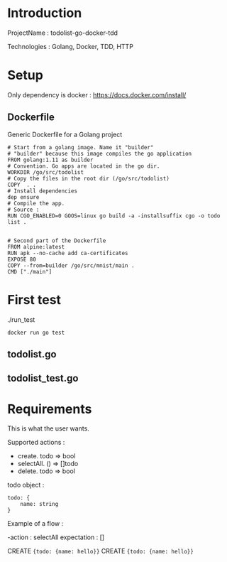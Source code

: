 # Introduction 

ProjectName : todolist-go-docker-tdd 

Technologies : Golang, Docker, TDD, HTTP



# Setup 
Only dependency is docker : https://docs.docker.com/install/


## Dockerfile
Generic Dockerfile for a Golang project 
```
# Start from a golang image. Name it "builder"
# "builder" because this image compiles the go application 
FROM golang:1.11 as builder 
# Convention. Go apps are located in the go dir. 
WORKDIR /go/src/todolist 
# Copy the files in the root dir (/go/src/todolist)
COPY  . .
# Install dependencies 
dep ensure 
# Compile the app. 
# Source : 
RUN CGO_ENABLED=0 GOOS=linux go build -a -installsuffix cgo -o todo list .


# Second part of the Dockerfile 
FROM alpine:latest
RUN apk --no-cache add ca-certificates
EXPOSE 80
COPY --from=builder /go/src/mnist/main .
CMD ["./main"]  
```

# First test 
./run_test
```
docker run go test 
```

## todolist.go 

## todolist_test.go 



# Requirements 
This is what the user wants. 


Supported actions : 
- create. todo => bool
- selectAll. () => []todo
- delete. todo => bool 

todo object : 
```
todo: {
    name: string
}
```

Example of a flow : 

-action : selectAll 
expectation : []

  
CREATE `{todo: {name: hello}}`
CREATE `{todo: {name: hello}}`